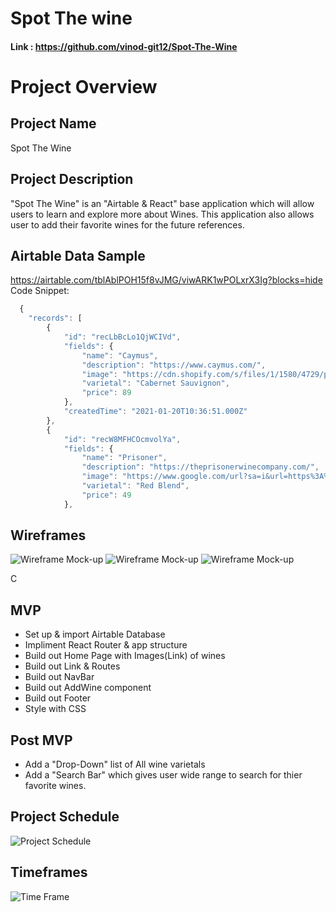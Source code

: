 # Spot The wine
#### Link :  https://github.com/vinod-git12/Spot-The-Wine

# Project Overview 
## Project Name
Spot The Wine

## Project Description
"Spot The Wine" is an "Airtable & React" base application which will allow users to learn and explore more about Wines. This application also allows user to add their favorite wines for the future references.


## Airtable Data Sample
https://airtable.com/tblAblPOH15f8vJMG/viwARK1wPOLxrX3Ig?blocks=hide
Code Snippet: 
```javascript
  {
    "records": [
        {
            "id": "recLbBcLo1QjWCIVd",
            "fields": {
                "name": "Caymus",
                "description": "https://www.caymus.com/",
                "image": "https://cdn.shopify.com/s/files/1/1580/4729/products/caymus-cabernet-sauvignon-napa-valley_52cb9d7b-c37d-49de-99da-eb6a8ca89586.gif?v=1576196473",
                "varietal": "Cabernet Sauvignon",
                "price": 89
            },
            "createdTime": "2021-01-20T10:36:51.000Z"
        },
        {
            "id": "recW8MFHCOcmvolYa",
            "fields": {
                "name": "Prisoner",
                "description": "https://theprisonerwinecompany.com/",
                "image": "https://www.google.com/url?sa=i&url=https%3A%2F%2Fwww.totalwine.com%2Fwine%2Fred-wine%2Fzinfandel%2Fthe-prisoner-red-blend%2Fp%2F19360750&psig=AOvVaw1...",
                "varietal": "Red Blend",
                "price": 49
            },
```
## Wireframes

![Wireframe Mock-up](https://i.imgur.com/mFpCXLJ.jpg)
![Wireframe Mock-up](https://i.imgur.com/WRbl6f5.jpg)
![Wireframe Mock-up](https://i.imgur.com/lTjRseS.jpg)

C


## MVP

- Set up & import Airtable Database
- Impliment React Router & app structure
- Build out Home Page with Images(Link) of wines
- Build out Link & Routes 
- Build out NavBar 
- Build out AddWine component
- Build out Footer
- Style with CSS

## Post MVP


- Add a "Drop-Down" list of All wine varietals
- Add a "Search Bar" which gives user wide range to search for thier favorite wines.

## Project Schedule

![Project Schedule](https://i.imgur.com/8C7Xznc.jpg)


## Timeframes

![Time Frame](https://i.imgur.com/tbUOmkq.jpg)










